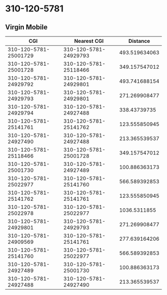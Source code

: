 # 310-120-5781
## Virgin Mobile


| CGI | Nearest CGI | Distance |
|-----|-------------|----------|
| 310-120-5781-25001729 | 310-120-5781-24929793 | 493.519634063 |
| 310-120-5781-25001728 | 310-120-5781-25118466 | 349.157547012 |
| 310-120-5781-24929792 | 310-120-5781-24929801 | 493.741688154 |
| 310-120-5781-24929793 | 310-120-5781-24929801 | 271.269908477 |
| 310-120-5781-24929794 | 310-120-5781-24927488 | 338.43739735 |
| 310-120-5781-25141761 | 310-120-5781-25141762 | 123.555850945 |
| 310-120-5781-24927490 | 310-120-5781-24927488 | 213.365539537 |
| 310-120-5781-25118466 | 310-120-5781-25001728 | 349.157547012 |
| 310-120-5781-25001730 | 310-120-5781-24927489 | 100.886363173 |
| 310-120-5781-25022977 | 310-120-5781-25141760 | 566.589392853 |
| 310-120-5781-25141762 | 310-120-5781-25141761 | 123.555850945 |
| 310-120-5781-25022978 | 310-120-5781-25022977 | 1036.5311855 |
| 310-120-5781-24929801 | 310-120-5781-24929793 | 271.269908477 |
| 310-120-5781-24909569 | 310-120-5781-25141761 | 277.639164206 |
| 310-120-5781-25141760 | 310-120-5781-25022977 | 566.589392853 |
| 310-120-5781-24927489 | 310-120-5781-25001730 | 100.886363173 |
| 310-120-5781-24927488 | 310-120-5781-24927490 | 213.365539537 |
